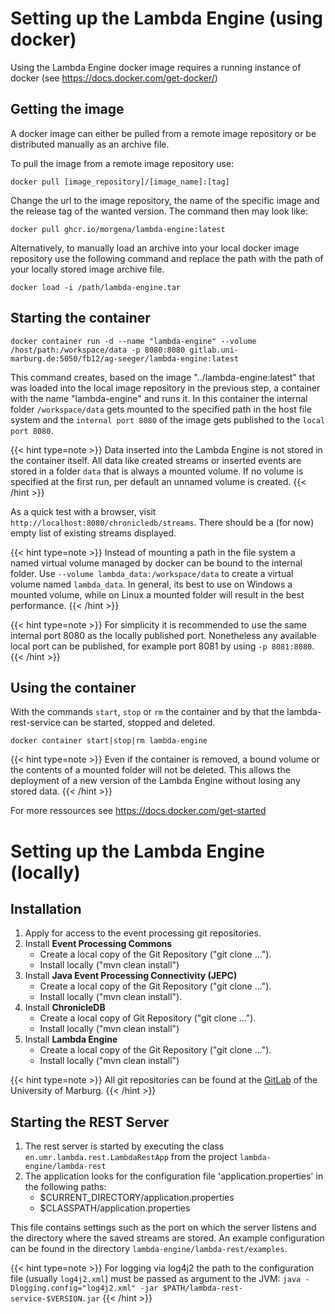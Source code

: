 # Setting up the Lambda Engine (using docker) #
Using the Lambda Engine docker image requires a running instance of docker (see https://docs.docker.com/get-docker/)

## Getting the image ##
A docker image can either be pulled from a remote image repository or be distributed manually as an archive file. 

To pull the image from a remote image repository use:

```docker pull [image_repository]/[image_name]:[tag] ```

Change the url to the image repository, the name of the specific image and the release tag of the wanted version.
The command then may look like:

``` docker pull ghcr.io/morgena/lambda-engine:latest  ```

Alternatively, to manually load an archive into your local docker image repository use the following command and replace the path with the path of your locally stored image archive file.

``` docker load -i /path/lambda-engine.tar ```

## Starting the container ##

``` docker container run -d --name "lambda-engine" --volume /host/path:/workspace/data -p 8080:8080 gitlab.uni-marburg.de:5050/fb12/ag-seeger/lambda-engine:latest  ```

This command creates, based on the image "../lambda-engine:latest" that was loaded into the local image repository in the previous step, a container with the name "lambda-engine" and runs it. In this container the internal folder `/workspace/data` gets mounted to the specified path in the host file system and the `internal port 8080` of the image gets published to the `local port 8080`.

{{< hint type=note >}}
Data inserted into the Lambda Engine is not stored in the container itself. All data like created streams or inserted events are stored in a folder `data` that is always a mounted volume. If no volume is specified at the first run, per default an unnamed volume is created.
{{< /hint >}}
 
As a quick test with a browser, visit `http://localhost:8080/chronicledb/streams`. There should be a (for now) empty list of existing streams displayed.

{{< hint type=note >}}
Instead of mounting a path in the file system a named virtual volume managed by docker can be bound to the internal folder.
Use `--volume lambda_data:/workspace/data` to create a virtual volume named `lambda_data`. In general, its best to use on Windows a mounted volume, while on Linux a mounted folder will result in the best performance.
{{< /hint >}}

{{< hint type=note >}}
For simplicity it is recommended to use the same internal port 8080 as the locally published port. Nonetheless any available local port can be published, for example port 8081 by using `-p 8081:8080`.
{{< /hint >}}

## Using the container ##
With the commands `start`, `stop` or `rm` the container and by that the lambda-rest-service can be started, stopped and deleted.

``` docker container start|stop|rm lambda-engine ```

{{< hint type=note >}}
Even if the container is removed, a bound volume or the contents of a mounted folder will not be deleted. This allows the deployment of a new version of the Lambda Engine without losing any stored data.
{{< /hint >}}

For more ressources see https://docs.docker.com/get-started

# Setting up the Lambda Engine (locally) #

## Installation ##
1. Apply for access to the event processing git repositories.
2. Install **Event Processing Commons**
	- Create a local copy of the Git Repository ("git clone ...").
	- Install locally ("mvn clean install")
3. Install **Java Event Processing Connectivity (JEPC)**
	- Create a local copy of the Git Repository ("git clone ...").
	- Install locally ("mvn clean install").
4. Install **ChronicleDB**
	- Create a local copy of Git Repository ("git clone ...").
	- Install locally ("mvn clean install")
5. Install **Lambda Engine**
	- Create a local copy of the Git Repository ("git clone ...").
	- Install locally ("mvn clean install")

{{< hint type=note >}}
All git repositories can be found at the [GitLab](https://gitlab.uni-marburg.de) of the University of Marburg.
{{< /hint >}}

## Starting the REST Server ##
1. The rest server is started by executing the class `en.umr.lambda.rest.LambdaRestApp` from the project `lambda-engine/lambda-rest`
2. The application looks for the configuration file 'application.properties' in the following paths:
	- $CURRENT_DIRECTORY/application.properties
  	- $CLASSPATH/application.properties

This file contains settings such as the port on which the server listens and the directory where the saved streams are stored. An example configuration can be found in the directory `lambda-engine/lambda-rest/examples`.

{{< hint type=note >}}
For logging via log4j2 the path to the configuration file (usually `log4j2.xml`) must be passed as argument to the JVM:
`java -Dlogging.config="log4j2.xml" -jar $PATH/lambda-rest-service-$VERSION.jar`
{{< /hint >}}

